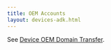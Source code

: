 ```yaml
---
title: OEM Accounts
layout: devices-adk.html
---
```



See [Device OEM Domain Transfer](https://aylanetworks.app.box.com/folder/25504860108).